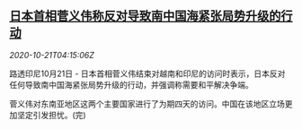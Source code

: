 <!--1603254194000-->
[日本首相菅义伟称反对导致南中国海紧张局势升级的行动](https://cn.reuters.com/article/japan-pm-south-china-sea-1021-wedn-idCNKBS2760DT)
------

<div><i>2020-10-21T04:15:06Z</i></div><p>路透印尼10月21日 - 日本首相菅义伟结束对越南和印尼的访问时表示，日本反对任何导致南中国海紧张局势升级的行动，并强调称需要和平解决争端。</p><p>菅义伟对东南亚地区这两个主要国家进行了为期四天的访问。中国在该地区立场更加坚定引发担忧。(完)</p>
